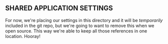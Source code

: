 SHARED APPLICATION SETTINGS
---------------------------

For now, we're placing our settings in this directory and it will be *temporarily* included in the git repo, but we're going to want to remove this when we open source. This way we're able to keep all those references in one location. Hooray!